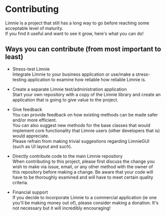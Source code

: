 # Contributing

Limnie is a project that still has a long way to go before reaching some acceptable level of maturity.\
If you find it useful and want to see it grow, here's what you can do!

## Ways you can contribute (from most important to least)
* Stress-test Limnie\
Integrate Limnie to your business application or use/make a stress-testing application to examine how reliable how reliable Limnie is.

* Create a separate Limnie test/administration application\
Start your own repository with a copy of the Limnie library and create an application that is going to give value to the project.

* Give feedback\
You can provide feedback on how existing methods can be made safer and/or more efficient.\
You can also suggest new methods for the base classes that would implement core functionality that Limnie users (other developers that is) would appreciate.\
Please refrain from making trivial suggestions regarding LimnieGUI (such as UI layout and such).

* Directly contribute code to the main Limnie repository\
When contributing to this project, please first discuss the change you wish to make via issue,
email, or any other method with the owner of this repository before making a change.
Be aware that your code will have to be thoroughly examined and will have to meet certain quality criteria.

* Financial support\
If you decide to incorporate Limnie to a commercial application (ie one you'll be making money out of), please consider making a donation. It's not necessary but it will incredibly encouraging!

